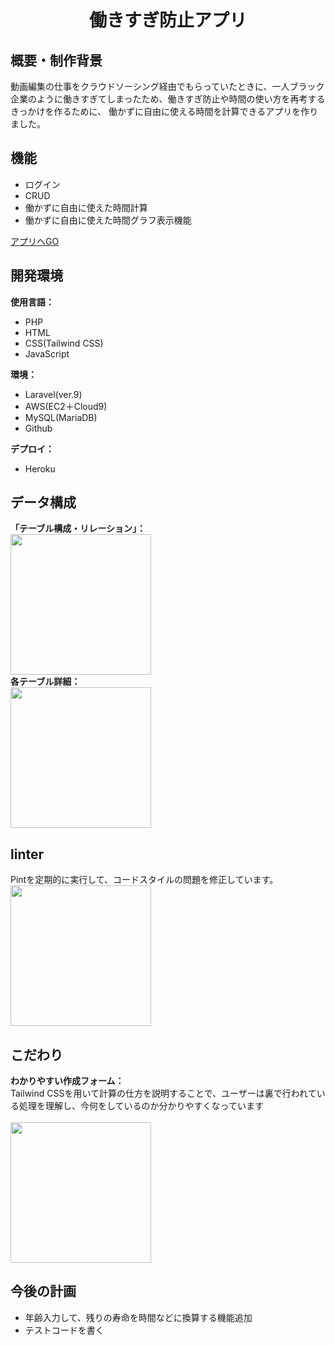 <h1 align="center">働きすぎ防止アプリ</h1>

##  概要・制作背景
動画編集の仕事をクラウドソーシング経由でもらっていたときに、一人ブラック企業のように働きすぎてしまったため、働きすぎ防止や時間の使い方を再考するきっかけを作るために、
働かずに自由に使える時間を計算できるアプリを作りました。

##  機能
- ログイン
- CRUD
- 働かずに自由に使えた時間計算
- 働かずに自由に使えた時間グラフ表示機能

<a href="https://overworkpreventionapp-8cdd332c3d7a.herokuapp.com/register">アプリへGO</a>

##  開発環境
<b>使用言語：</b><br>
- PHP
- HTML
- CSS(Tailwind CSS)
- JavaScript

<b>環境：</b><br>
- Laravel(ver.9)
- AWS(EC2＋Cloud9)
- MySQL(MariaDB)
- Github

<b>デプロイ：</b><br>
- Heroku

##  データ構成
<b>「テーブル構成・リレーション」：</b><br>
<img src="https://github.com/ebiharahiroki/TimeCredit01/assets/132234565/5e6abab2-18c1-4b73-9c27-9fd0bab73398" width="225">
<br><b>各テーブル詳細：</b><br>
<img src="https://github.com/ebiharahiroki/TimeCredit01/assets/132234565/7c718d55-7136-4869-8923-7a5618e2c9cf" width="225">

##  linter
Pintを定期的に実行して、コードスタイルの問題を修正しています。<br>
<img src="https://github.com/ebiharahiroki/TimeCredit01/assets/132234565/98704876-5053-4dc6-940c-1f57196299c1" width="225">

##  こだわり
<b>わかりやすい作成フォーム：</b><br>
Tailwind CSSを用いて計算の仕方を説明することで、ユーザーは裏で行われている処理を理解し、今何をしているのか分かりやすくなっています<br><br>
<img src="https://github.com/ebiharahiroki/TimeCredit01/assets/132234565/09c92433-ccfd-49a6-97db-df1f8a7f1cd8" width="225"><br>

##  今後の計画
- 年齢入力して、残りの寿命を時間などに換算する機能追加
- テストコードを書く

